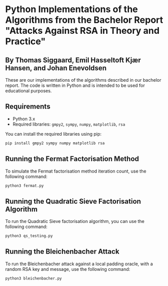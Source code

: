 # Python Implementations of the Algorithms from the Bachelor Report "Attacks Against RSA in Theory and Practice"

## By Thomas Siggaard, Emil Hasseltoft Kjær Hansen, and Johan Enevoldsen

These are our implementations of the algorithms described in our bachelor report. The code is written in Python and is intended to be used for educational purposes.

## Requirements

- Python 3.x
- Required libraries: `gmpy2`, `sympy`, `numpy`, `matplotlib`, `rsa`

You can install the required libraries using pip:

```bash
pip install gmpy2 sympy numpy matplotlib rsa
```

## Running the Fermat Factorisation Method

To simulate the Fermat factorisation method iteration count, use the following command:

```bash
python3 fermat.py
```

## Running the Quadratic Sieve Factorisation Algorithm

To run the Quadratic Sieve factorisation algorithm, you can use the following command:

```bash
python3 qs_testing.py
```

## Running the Bleichenbacher Attack

To run the Bleichenbacher attack against a local padding oracle, with a random RSA key and message, use the following command:

```bash
python3 bleichenbacher.py
```
